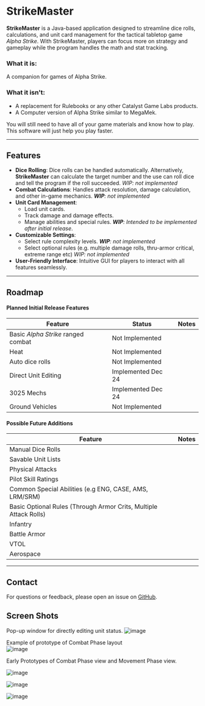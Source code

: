 
# StrikeMaster

**StrikeMaster** is a Java-based application designed to streamline dice rolls, calculations, and unit card management for the tactical tabletop game *Alpha Strike*. With StrikeMaster, players can focus more on strategy and gameplay while the program handles the math and stat tracking.

### What it is:
A companion for games of Alpha Strike. 

### What it isn't:
- A replacement for Rulebooks or any other Catalyst Game Labs products.
- A Computer version of Alpha Strike similar to MegaMek.
   
You will still need to have all of your game materials and know how to play. This software will just help you play faster.

---

## Features

- **Dice Rolling**: Dice rolls can be handled automatically. Alternatively, **StrikeMaster** can calculate the target number and the use can roll dice and tell the program if the roll succeeded. *WIP: not implemented*  
- **Combat Calculations**: Handles attack resolution, damage calculation, and other in-game mechanics. ***WIP**: not implemented*  
- **Unit Card Management**:
  - Load unit cards.
  - Track damage and damage effects.
  - Manage abilities and special rules. ***WIP**: Intended to be implemented after initial release*.
- **Customizable Settings**:
  - Select rule complexity levels. ***WIP**: not implemented*
  - Select optional rules (e.g. multiple damage rolls, thru-armor critical, extreme range etc) *WIP: not implemented*
- **User-Friendly Interface**: Intuitive GUI for players to interact with all features seamlessly.

---

## Roadmap

#### Planned Initial Release Features

| Feature                            | Status             | Notes |
|------------------------------------|--------------------|-------|
| Basic *Alpha Strike* ranged combat | Not Implemented    |       |
| Heat                               | Not Implemented    |       |
| Auto dice rolls                    | Not Implemented    |       |
| Direct Unit Editing                | Implemented Dec 24 |       |
| 3025 Mechs                         | Implemented Dec 24 |       |
| Ground Vehicles                    | Not Implemented    |       |


#### Possible Future Additions
| Feature                                                             | Notes |
|---------------------------------------------------------------------|-------|
| Manual Dice Rolls                                                   |       |
| Savable Unit Lists                                                  |       |
| Physical Attacks                                                    |       |
| Pilot Skill Ratings                                                 |       |
| Common Special Abilities (e.g ENG, CASE, AMS, LRM/SRM)              |       |
| Basic Optional Rules   (Through Armor Crits, Multiple Attack Rolls) |       |
| Infantry                                                            |       |
| Battle Armor                                                        |       |
| VTOL                                                                |       |
| Aerospace                                                           |       |

---

## Contact

For questions or feedback, please open an issue on [GitHub](https://github.com/russcraftscode/strikemaster/issues).

## Screen Shots
Pop-up window for directly editing unit status.
![image](https://github.com/user-attachments/assets/d7b50749-91cc-46d2-b6d1-4fbf97178bec)

Example of prototype of Combat Phase layout  
![image](https://github.com/user-attachments/assets/053f142a-98ce-4d4c-8679-328edd805ea0)

Early Prototypes of Combat Phase view and Movement Phase view.

![image](https://github.com/user-attachments/assets/a44b7436-d7dc-40c7-93f6-513357b757d5)

![image](https://github.com/user-attachments/assets/11187b40-1108-4958-ac6f-10690ade19e2)

![image](https://github.com/user-attachments/assets/0b0cc14a-9d05-44c1-b1f4-c07874c41474)
